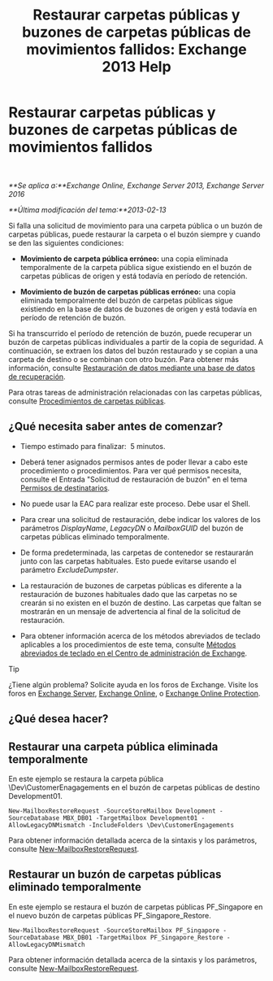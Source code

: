 ﻿---
title: 'Restaurar carpetas públicas y buzones de carpetas públicas de movimientos fallidos: Exchange 2013 Help'
TOCTitle: Restaurar carpetas públicas y buzones de carpetas públicas de movimientos fallidos
ms:assetid: 2ade83c9-5f9b-4945-bf32-48fa8185b515
ms:mtpsurl: https://technet.microsoft.com/es-es/library/JJ983802(v=EXCHG.150)
ms:contentKeyID: 52062020
ms.date: 04/23/2018
mtps_version: v=EXCHG.150
ms.translationtype: HT
---

# Restaurar carpetas públicas y buzones de carpetas públicas de movimientos fallidos

 

_**Se aplica a:**Exchange Online, Exchange Server 2013, Exchange Server 2016_

_**Última modificación del tema:**2013-02-13_

Si falla una solicitud de movimiento para una carpeta pública o un buzón de carpetas públicas, puede restaurar la carpeta o el buzón siempre y cuando se den las siguientes condiciones:

  - **Movimiento de carpeta pública erróneo:** una copia eliminada temporalmente de la carpeta pública sigue existiendo en el buzón de carpetas públicas de origen y está todavía en período de retención.

  - **Movimiento de buzón de carpetas públicas erróneo:** una copia eliminada temporalmente del buzón de carpetas públicas sigue existiendo en la base de datos de buzones de origen y está todavía en período de retención de buzón.

Si ha transcurrido el período de retención de buzón, puede recuperar un buzón de carpetas públicas individuales a partir de la copia de seguridad. A continuación, se extraen los datos del buzón restaurado y se copian a una carpeta de destino o se combinan con otro buzón. Para obtener más información, consulte [Restauración de datos mediante una base de datos de recuperación](restore-data-using-a-recovery-database-exchange-2013-help.md).

Para otras tareas de administración relacionadas con las carpetas públicas, consulte [Procedimientos de carpetas públicas](public-folder-procedures-exchange-2013-help.md).

## ¿Qué necesita saber antes de comenzar?

  - Tiempo estimado para finalizar:  5 minutos.

  - Deberá tener asignados permisos antes de poder llevar a cabo este procedimiento o procedimientos. Para ver qué permisos necesita, consulte el Entrada "Solicitud de restauración de buzón" en el tema [Permisos de destinatarios](recipients-permissions-exchange-2013-help.md).

  - No puede usar la EAC para realizar este proceso. Debe usar el Shell.

  - Para crear una solicitud de restauración, debe indicar los valores de los parámetros *DisplayName*, *LegacyDN* o *MailboxGUID* del buzón de carpetas públicas eliminado temporalmente.

  - De forma predeterminada, las carpetas de contenedor se restaurarán junto con las carpetas habituales. Esto puede evitarse usando el parámetro *ExcludeDumpster*.

  - La restauración de buzones de carpetas públicas es diferente a la restauración de buzones habituales dado que las carpetas no se crearán si no existen en el buzón de destino. Las carpetas que faltan se mostrarán en un mensaje de advertencia al final de la solicitud de restauración.

  - Para obtener información acerca de los métodos abreviados de teclado aplicables a los procedimientos de este tema, consulte [Métodos abreviados de teclado en el Centro de administración de Exchange](keyboard-shortcuts-in-the-exchange-admin-center-exchange-online-protection-help.md).


> [!TIP]
> ¿Tiene algún problema? Solicite ayuda en los foros de Exchange. Visite los foros en <A href="https://go.microsoft.com/fwlink/p/?linkid=60612">Exchange Server</A>, <A href="https://go.microsoft.com/fwlink/p/?linkid=267542">Exchange Online</A>, o <A href="https://go.microsoft.com/fwlink/p/?linkid=285351">Exchange Online Protection</A>.



## ¿Qué desea hacer?

## Restaurar una carpeta pública eliminada temporalmente

En este ejemplo se restaura la carpeta pública \\Dev\\CustomerEnagagements en el buzón de carpetas públicas de destino Development01.

    New-MailboxRestoreRequest -SourceStoreMailbox Development -SourceDatabase MBX_DB01 -TargetMailbox Development01 -AllowLegacyDNMismatch -IncludeFolders \Dev\CustomerEngagements

Para obtener información detallada acerca de la sintaxis y los parámetros, consulte [New-MailboxRestoreRequest](https://technet.microsoft.com/es-es/library/ff829875\(v=exchg.150\)).

## Restaurar un buzón de carpetas públicas eliminado temporalmente

En este ejemplo se restaura el buzón de carpetas públicas PF\_Singapore en el nuevo buzón de carpetas públicas PF\_Singapore\_Restore.

    New-MailboxRestoreRequest -SourceStoreMailbox PF_Singapore -SourceDatabase MBX_DB01 -TargetMailbox PF_Singapore_Restore -AllowLegacyDNMismatch

Para obtener información detallada acerca de la sintaxis y los parámetros, consulte [New-MailboxRestoreRequest](https://technet.microsoft.com/es-es/library/ff829875\(v=exchg.150\)).

